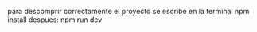 para descomprir correctamente el proyecto
se escribe en la terminal
npm install
despues:
npm run dev
